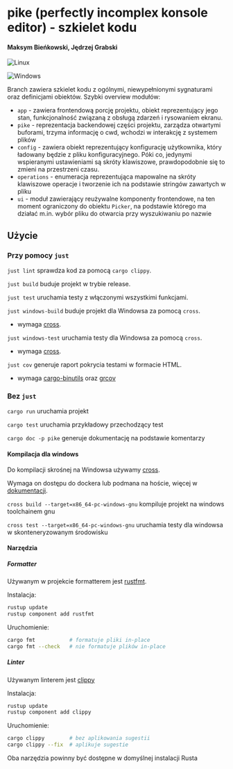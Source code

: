 
# pike (perfectly incomplex konsole editor) - szkielet kodu

#### Maksym Bieńkowski, Jędrzej Grabski

![Linux](https://github.com/pike-text-editor/pike/actions/workflows/linux-ci.yml/badge.svg)

![Windows](https://github.com/pike-text-editor/pike/actions/workflows/windows-ci.yml/badge.svg)

Branch zawiera szkielet kodu z ogólnymi, niewypełnionymi sygnaturami
oraz definicjami obiektów. Szybki overview modułów:

* `app` - zawiera frontendową porcję projektu, obiekt reprezentujący jego stan,
funkcjonalność związaną z obsługą zdarzeń i rysowaniem ekranu.
* `pike` - reprezentacja backendowej części projektu, zarządza otwartymi buforami, trzyma
informację o cwd, wchodzi w interakcję z systemem plików
* `config` - zawiera obiekt reprezentujący konfigurację użytkownika, który ładowany
będzie z pliku konfiguracyjnego. Póki co, jedynymi wspieranymi ustawieniami są
skróty klawiszowe, prawdopodobnie się to zmieni na przestrzeni czasu.
* `operations` - enumeracja reprezentująca mapowalne na skróty klawiszowe
operacje i tworzenie ich na podstawie stringów zawartych w pliku
* `ui` - moduł zawierający reużywalne komponenty frontendowe, na ten moment
ograniczony do obiektu `Picker`, na podstawie którego ma działać m.in.
wybór pliku do otwarcia przy wyszukiwaniu po nazwie

## Użycie

### Przy pomocy `just`

`just lint` sprawdza kod za pomocą `cargo clippy`.

`just build` buduje projekt w trybie release.

`just test` uruchamia testy z włączonymi wszystkimi funkcjami.

`just windows-build` buduje projekt dla Windowsa za pomocą `cross`.

* wymaga [cross](https://github.com/cross-rs/cross).

`just windows-test` uruchamia testy dla Windowsa za pomocą `cross`.

* wymaga [cross](https://github.com/cross-rs/cross).

`just cov` generuje raport pokrycia testami w formacie HTML.

* wymaga [cargo-binutils](https://github.com/rust-embedded/cargo-binutils) oraz [grcov](https://github.com/mozilla/grcov)

### Bez `just`

`cargo run` uruchamia projekt

`cargo test` uruchamia przykładowy przechodzący test

`cargo doc -p pike` generuje dokumentację na podstawie komentarzy

#### Kompilacja dla windows

Do kompilacji skrośnej na Windowsa używamy [cross](https://github.com/cross-rs/cross).

Wymaga on dostępu do dockera lub podmana na hoście,
więcej w [dokumentacji](https://github.com/cross-rs/cross?tab=readme-ov-file#usage).

`cross build --target=x86_64-pc-windows-gnu` kompiluje projekt na windows toolchainem gnu

`cross test --target=x86_64-pc-windows-gnu` uruchamia testy dla windowsa w skonteneryzowanym środowisku

#### Narzędzia

##### Formatter

Używanym w projekcie formatterem jest [rustfmt](https://github.com/rust-lang/rustfmt).

Instalacja:

```bash
rustup update
rustup component add rustfmt
```

Uruchomienie:

```bash
cargo fmt           # formatuje pliki in-place
cargo fmt --check   # nie formatuje plików in-place
```

##### Linter

Używanym linterem jest [clippy](https://github.com/rust-lang/rust-clippy)

Instalacja:

```bash
rustup update
rustup component add clippy
```

Uruchomienie:

```bash
cargo clippy        # bez aplikowania sugestii
cargo clippy --fix  # aplikuje sugestie
```

Oba narzędzia powinny być dostępne w domyślnej instalacji Rusta
